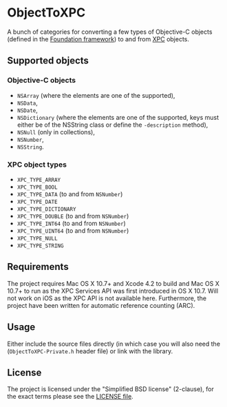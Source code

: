 # ObjectToXPC #
A bunch of categories for converting a few types of Objective-C objects (defined in the [Foundation framework](http://developer.apple.com/library/mac/#documentation/Cocoa/Reference/Foundation/ObjC_classic/_index.html)) to and from [XPC](http://developer.apple.com/library/mac/#documentation/MacOSX/Conceptual/BPSystemStartup/Chapters/CreatingXPCServices.html) objects.

## Supported objects ##
### Objective-C objects ###
- `NSArray` (where the elements are one of the supported),
- `NSData`,
- `NSDate`,
- `NSDictionary` (where the elements are one of the supported, keys must either be of the NSString class or define the `-description` method),
- `NSNull` (only in collections),
- `NSNumber`,
- `NSString`.

### XPC object types ###
- `XPC_TYPE_ARRAY`
- `XPC_TYPE_BOOL`
- `XPC_TYPE_DATA` (to and from `NSNumber`)
- `XPC_TYPE_DATE`
- `XPC_TYPE_DICTIONARY`
- `XPC_TYPE_DOUBLE` (to and from `NSNumber`)
- `XPC_TYPE_INT64` (to and from `NSNumber`)
- `XPC_TYPE_UINT64` (to and from `NSNumber`)
- `XPC_TYPE_NULL`
- `XPC_TYPE_STRING`


## Requirements ##
The project requires Mac OS X 10.7+ and Xcode 4.2 to build and Mac OS X 10.7+ to run as the XPC Services API was first introduced in OS X 10.7. Will not work on iOS as the XPC API is not available here. Furthermore, the project have been written for automatic reference counting (ARC).


## Usage ##
Either include the source files directly (in which case you will also need the (`ObjectToXPC-Private.h` header file) or link with the library.


## License ##
The project is licensed under the "Simplified BSD license" (2-clause), for the exact terms please see the [LICENSE file](https://github.com/rastersize/ObjectiveHub/blob/master/LICENSE).

